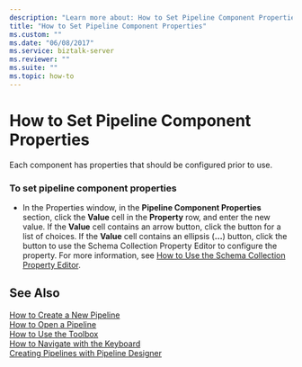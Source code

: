 ```yaml
---
description: "Learn more about: How to Set Pipeline Component Properties"
title: "How to Set Pipeline Component Properties"
ms.custom: ""
ms.date: "06/08/2017"
ms.service: biztalk-server
ms.reviewer: ""
ms.suite: ""
ms.topic: how-to
---
```

# How to Set Pipeline Component Properties
Each component has properties that should be configured prior to use.  
  
### To set pipeline component properties  
  
-   In the Properties window, in the **Pipeline Component Properties** section, click the **Value** cell in the **Property** row, and enter the new value. If the **Value** cell contains an arrow button, click the button for a list of choices. If the **Value** cell contains an ellipsis (**…**) button, click the button to use the Schema Collection Property Editor to configure the property. For more information, see [How to Use the Schema Collection Property Editor](../core/how-to-use-the-schema-collection-property-editor.md).  
  
## See Also  
 [How to Create a New Pipeline](../core/how-to-create-a-new-pipeline.md)   
 [How to Open a Pipeline](../core/how-to-open-a-pipeline.md)   
 [How to Use the Toolbox](../core/how-to-use-the-toolbox.md)   
 [How to Navigate with the Keyboard](../core/how-to-navigate-with-the-keyboard.md)   
 [Creating Pipelines with Pipeline Designer](../core/creating-pipelines-with-pipeline-designer.md)
